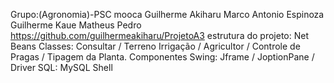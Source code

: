 Grupo:(Agronomia)-PSC mooca
Guilherme Akiharu
Marco Antonio Espinoza
Guilherme
Kaue
Matheus
Pedro
https://github.com/guilhermeakiharu/ProjetoA3
estrutura do projeto: Net Beans
Classes: Consultar / Terreno Irrigação / Agricultor / Controle de Pragas / Tipagem da Planta.
Componentes Swing: Jframe / JoptionPane / 
Driver SQL: MySQL Shell
